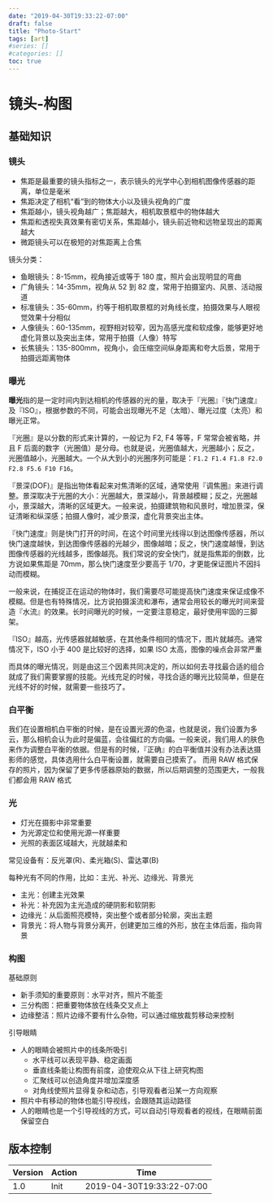 ```yaml
---
date: "2019-04-30T19:33:22-07:00"
draft: false
title: "Photo-Start"
tags: [art]
#series: []
#categories: []
toc: true
---
```

# 镜头-构图
## 基础知识

### 镜头

- 焦距是最重要的镜头指标之一，表示镜头的光学中心到相机图像传感器的距离，单位是毫米
- 焦距决定了相机“看”到的物体大小以及镜头视角的广度
- 焦距越小，镜头视角越广；焦距越大，相机取景框中的物体越大
- 焦距和透视失真效果有密切关系，焦距越小，镜头前近物和远物呈现出的距离越大
- 微距镜头可以在极短的对焦距离上合焦

镜头分类：
- 鱼眼镜头：8-15mm，视角接近或等于 180 度，照片会出现明显的弯曲
- 广角镜头：14-35mm，视角从 52 到 82 度，常用于拍摄室内、风景、活动报道
- 标准镜头：35-60mm，约等于相机取景框的对角线长度，拍摄效果与人眼视觉效果十分相似
- 人像镜头：60-135mm，视野相对较窄，因为高感光度和软成像，能够更好地虚化背景以及突出主体，常用于拍摄（人像）特写
- 长焦镜头：135-800mm，视角小，会压缩空间纵身距离和夸大后景，常用于拍摄远距离物体

### 曝光
**曝光**指的是一定时间内到达相机的传感器的光的量，取决于『光圈』『快门速度』及『ISO』，根据参数的不同，可能会出现曝光不足（太暗）、曝光过度（太亮）和曝光正常。

『光圈』是以分数的形式来计算的，一般记为 F2, F4 等等，F 常常会被省略，并且 F 后面的数字（光圈值）是分母。也就是说，光圈值越大，光圈越小；反之，光圈值越小，光圈越大。一个从大到小的光圈序列可能是：`F1.2 F1.4 F1.8 F2.0 F2.8 F5.6 F10 F16`。

『景深(DOF)』是指出物体看起来对焦清晰的区域，通常使用『调焦圈』来进行调整。景深取决于光圈的大小：光圈越大，景深越小，背景越模糊；反之，光圈越小，景深越大，清晰的区域更大。一般来说，拍摄建筑物和风景时，增加景深，保证清晰和纵深感；拍摄人像时，减少景深，虚化背景突出主体。

『快门速度』则是快门打开的时间，在这个时间里光线得以到达图像传感器，所以快门速度越快，到达图像传感器的光越少，图像越暗；反之，快门速度越慢，到达图像传感器的光线越多，图像越亮。我们常说的安全快门，就是指焦距的倒数，比方说如果焦距是 70mm，那么快门速度至少要高于 1/70，才更能保证图片不因抖动而模糊。

一般来说，在捕捉正在运动的物体时，我们需要尽可能提高快门速度来保证成像不模糊。但是也有特殊情况，比方说拍摄溪流和瀑布，通常会用较长的曝光时间来营造『水流』的效果。长时间曝光的时候，一定要注意稳定，最好使用牢固的三脚架。

『ISO』越高，光传感器就越敏感，在其他条件相同的情况下，图片就越亮。通常情况下，ISO 小于 400 是比较好的选择，如果 ISO 太高，图像的噪点会非常严重

而具体的曝光情况，则是由这三个因素共同决定的，所以如何去寻找最合适的组合就成了我们需要掌握的技能。光线充足的时候，寻找合适的曝光比较简单，但是在光线不好的时候，就需要一些技巧了。

### 白平衡

我们在设置相机白平衡的时候，是在设置光源的色温，也就是说，我们设置为多云，那么相机会认为此时是偏蓝，会往偏红的方向偏。一般来说，我们用人的肤色来作为调整白平衡的依据。但是有的时候，『正确』的白平衡值并没有办法表达摄影师的感觉，具体选用什么白平衡设置，就需要自己摸索了。
而用 RAW 格式保存的照片，因为保留了更多传感器原始的数据，所以后期调整的范围更大，一般我们都会用 RAW 格式

### 光

- 灯光在摄影中非常重要
- 为光源定位和使用光源一样重要
- 光照的表面区域越大，光就越柔和

常见设备有：反光罩(R)、柔光箱(S)、雷达罩(B)

每种光有不同的作用，比如：主光、补光、边缘光、背景光

- 主光：创建主光效果
- 补光：补充因为主光造成的硬阴影和软阴影
- 边缘光：从后面照亮模特，突出整个或者部分轮廓，突出主题
- 背景光：将人物与背景分离开，创建更加三维的外形，放在主体后面，指向背景

### 构图

基础原则
- 新手须知的重要原则：水平对齐，照片不能歪
- 三分构图：把重要物体放在线条交叉点上
- 边缘整洁：照片边缘不要有什么杂物，可以通过缩放裁剪移动来控制
  
引导眼睛
- 人的眼睛会被照片中的线条所吸引
    - 水平线可以表现平静、稳定画面
    - 垂直线条能让构图有前度，迫使观众从下往上研究构图
    - 汇聚线可以创造角度并增加深度感
    - 对角线使照片显得复杂和动态，引导观看者沿某一方向观察
- 照片中有移动的物体也能引导视线，会跟随其运动路径
- 人的眼睛也是一个引导视线的方式，可以自动引导观看者的视线，在眼睛前面保留空白

## 版本控制

| Version | Action                   | Time       |
| ------- | ------------------------ | ---------- |
| 1.0     | Init                     | 2019-04-30T19:33:22-07:00|
